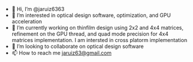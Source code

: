 - 👋 Hi, I’m @jaruiz6363
- 👀 I’m interested in optical design software, optimization, and GPU acceleration
- 🌱 I’m currently working on thinfilm design using 2x2 and 4x4 matrices, refinement on the GPU thread, and quad mode precision for 4x4 matrices implementation. 
      I am intersted in cross platorm implementation
- 💞️ I’m looking to collaborate on optical design software
- 📫 How to reach me jaruiz63@gmail.com

<!---
jaruiz6363/jaruiz6363 is a ✨ special ✨ repository because its `README.md` (this file) appears on your GitHub profile.
You can click the Preview link to take a look at your changes.
--->
